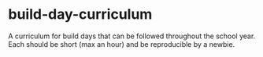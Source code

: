 # build-day-curriculum
A curriculum for build days that can be followed throughout the school year. Each should be short (max an hour) and be reproducible by a newbie. 
